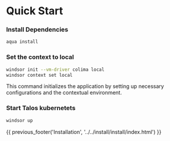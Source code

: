 # Quick Start

### Install Dependencies

```bash
aqua install
```

### Set the context to local

```sh
windsor init --vm-driver colima local
windsor context set local
```
This command initializes the application by setting up necessary configurations and the contextual environment.

### Start Talos kubernetets

```sh
windsor up
```

<div>
{{ previous_footer('Installation', '../../install/install/index.html') }}
</div>

<script>
  document.getElementById('previousButton').addEventListener('click', function() {
    window.location.href = '../../install/install/index.html'; 
  });
</script>
